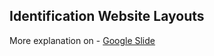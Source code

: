 ## Identification Website Layouts

More explanation on - [Google Slide](https://docs.google.com/presentation/d/1e-8FcRGyI8hqoYZHsyes1G0KAYu21DshbkNpWo25GeM/edit?usp=sharing)